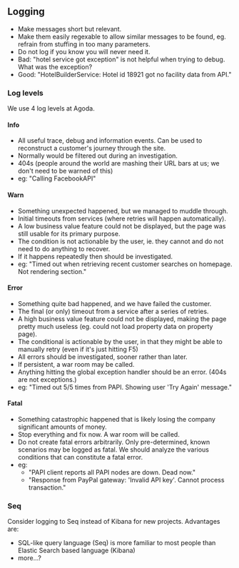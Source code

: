 ## Logging

- Make messages short but relevant.
- Make them easily regexable to allow similar messages to be found, eg. refrain from stuffing in too many parameters.
- Do not log if you know you will never need it. 
- Bad: "hotel service got exception" is not helpful when trying to debug. What was the exception?
- Good: "HotelBuilderService: Hotel id 18921 got no facility data from API."

### Log levels

 
We use 4 log levels at Agoda.

#### Info
- All useful trace, debug and information events. Can be used to reconstruct a customer's journey through the site.
- Normally would be filtered out during an investigation.  
- 404s (people around the world are mashing their URL bars at us; we don't need to be warned of this)
- eg: "Calling FacebookAPI" 

#### Warn
- Something unexpected happened, but we managed to muddle through.
- Initial timeouts from services (where retries will happen automatically).
- A low business value feature could not be displayed, but the page was still usable for its primary purpose.
- The condition is not actionable by the user, ie. they cannot and do not need to do anything to recover.
- If it happens repeatedly then should be investigated.
- eg: "Timed out when retrieving recent customer searches on homepage. Not rendering section." 

#### Error
- Something quite bad happened, and we have failed the customer.
- The final (or only) timeout from a service after a series of retries.
- A high business value feature could not be displayed, making the page pretty much useless (eg. could not load property data on property page).
- The conditional is actionable by the user, in that they might be able to manually retry (even if it's just hitting F5)
- All errors should be investigated, sooner rather than later.
- If persistent, a war room may be called.
- Anything hitting the global exception handler should be an error. (404s are not exceptions.)
- eg: "Timed out 5/5 times from PAPI. Showing user 'Try Again' message."

#### Fatal
- Something catastrophic happened that is likely losing the company significant amounts of money.
- Stop everything and fix now. A war room will be called.
- Do not create fatal errors arbitrarily. Only pre-determined, known scenarios may be logged as fatal. We should analyze the various conditions that can constitute a fatal error. 
- eg:
    - "PAPI client reports all PAPI nodes are down. Dead now."
    - "Response from PayPal gateway: 'Invalid API key'. Cannot process transaction."

### Seq

Consider logging to Seq instead of Kibana for new projects. Advantages are:

- SQL-like query language (Seq) is more familiar to most people than Elastic Search based language (Kibana)
- more...?